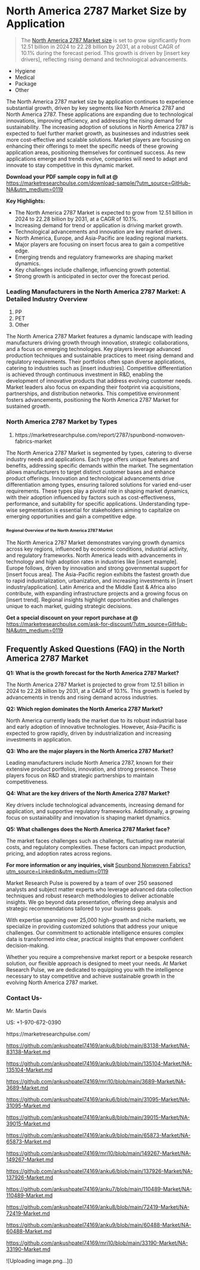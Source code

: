 <h1>North America 2787 Market&nbsp;Size by Application</h1><blockquote><p>The <a href="https://marketresearchpulse.com/download-sample/?utm_source=GitHub-NA&amp;utm_medium=0119">North America 2787 Market size</a> is set to grow significantly from 12.51 billion in 2024 to 22.28 billion by 2031, at a robust CAGR of 10.1% during the forecast period. This growth is driven by [insert key drivers], reflecting rising demand and technological advancements.</p></blockquote><ul><li>Hygiene <li> Medical <li> Package <li> Other</li></ul><p>The North America 2787 market size by application continues to experience substantial growth, driven by key segments like North America 2787 and North America 2787. These applications are expanding due to technological innovations, improving efficiency, and addressing the rising demand for sustainability. The increasing adoption of solutions in North America 2787 is expected to fuel further market growth, as businesses and industries seek more cost-effective and scalable solutions. Market players are focusing on enhancing their offerings to meet the specific needs of these growing application areas, positioning themselves for continued success. As new applications emerge and trends evolve, companies will need to adapt and innovate to stay competitive in this dynamic market.</p><p><strong>Download your PDF sample copy in full at @ </strong><a href="https://marketresearchpulse.com/download-sample/?utm_source=GitHub-NA&amp;utm_medium=0119">https://marketresearchpulse.com/download-sample/?utm_source=GitHub-NA&amp;utm_medium=0119</a></p><p><strong>Key Highlights: </strong></p><ul><li>The North America 2787 Market is expected to grow from 12.51 billion in 2024 to 22.28 billion by 2031, at a CAGR of 10.1%.</li><li>Increasing demand for trend or application is driving market growth.</li><li>Technological advancements and innovation are key market drivers.</li><li>North America, Europe, and Asia-Pacific are leading regional markets.</li><li>Major players are focusing on insert focus area to gain a competitive edge.</li><li>Emerging trends and regulatory frameworks are shaping market dynamics.</li><li>Key challenges include challenge, influencing growth potential.</li><li>Strong growth is anticipated in sector over the forecast period.</li></ul><h3>Leading Manufacturers in the North America 2787 Market: A Detailed Industry Overview</h3><ol><li>PP <li> PET <li> Other</li></ol><div class="flex max-w-full flex-col flex-grow"><div class="min-h-8 text-message flex w-full flex-col items-end gap-2 whitespace-normal break-words [.text-message+&amp;]:mt-5" dir="auto" data-message-author-role="assistant" data-message-id="fd8432e4-4910-450d-b182-61b7bfb0a01f" data-message-model-slug="gpt-4o"><div class="flex w-full flex-col gap-1 empty:hidden first:pt-[3px]"><div class="markdown prose w-full break-words dark:prose-invert light"><p>The North America 2787 Market features a dynamic landscape with leading manufacturers driving growth through innovation, strategic collaborations, and a focus on emerging technologies. Key players leverage advanced production techniques and sustainable practices to meet rising demand and regulatory requirements. Their portfolios often span diverse applications, catering to industries such as [insert industries]. Competitive differentiation is achieved through continuous investment in R&amp;D, enabling the development of innovative products that address evolving customer needs. Market leaders also focus on expanding their footprint via acquisitions, partnerships, and distribution networks. This competitive environment fosters advancements, positioning the North America 2787 Market for sustained growth.</p></div></div></div></div><h3>North America 2787 Market by Types</h3><ol><li>https://marketresearchpulse.com/report/2787/spunbond-nonwoven-fabrics-market</li></ol><div class="flex max-w-full flex-col flex-grow"><div class="min-h-8 text-message flex w-full flex-col items-end gap-2 whitespace-normal break-words [.text-message+&amp;]:mt-5" dir="auto" data-message-author-role="assistant" data-message-id="084470be-0bb7-4664-bddf-5156b4f41249" data-message-model-slug="gpt-4o-mini"><div class="flex w-full flex-col gap-1 empty:hidden first:pt-[3px]"><div class="markdown prose w-full break-words dark:prose-invert light"><p>The North America 2787 Market is segmented by types, catering to diverse industry needs and applications. Each type offers unique features and benefits, addressing specific demands within the market. The segmentation allows manufacturers to target distinct customer bases and enhance product offerings. Innovation and technological advancements drive differentiation among types, ensuring tailored solutions for varied end-user requirements. These types play a pivotal role in shaping market dynamics, with their adoption influenced by factors such as cost-effectiveness, performance, and suitability for specific applications. Understanding type-wise segmentation is essential for stakeholders aiming to capitalize on emerging opportunities and gain a competitive edge.</p></div></div></div></div><h3><span style="font-size: 11px;">Regional Overview of the North America 2787 Market</span></h3><div class="flex max-w-full flex-col flex-grow"><div class="min-h-8 text-message flex w-full flex-col items-end gap-2 whitespace-normal break-words [.text-message+&amp;]:mt-5" dir="auto" data-message-author-role="assistant" data-message-id="e9038762-ce64-4e30-91c9-9bd413514231" data-message-model-slug="gpt-4o-mini"><div class="flex w-full flex-col gap-1 empty:hidden first:pt-[3px]"><div class="markdown prose w-full break-words dark:prose-invert light"><p>The North America 2787 Market demonstrates varying growth dynamics across key regions, influenced by economic conditions, industrial activity, and regulatory frameworks. North America leads with advancements in technology and high adoption rates in industries like [insert example]. Europe follows, driven by innovation and strong governmental support for [insert focus area]. The Asia-Pacific region exhibits the fastest growth due to rapid industrialization, urbanization, and increasing investments in [insert industry/application]. Latin America and the Middle East &amp; Africa also contribute, with expanding infrastructure projects and a growing focus on [insert trend]. Regional insights highlight opportunities and challenges unique to each market, guiding strategic decisions.</p></div></div></div></div><p><strong>Get a special discount on your report purchase at @ </strong><a href="https://marketresearchpulse.com/ask-for-discount/?utm_source=GitHub-NA&amp;utm_medium=0119">https://marketresearchpulse.com/ask-for-discount/?utm_source=GitHub-NA&amp;utm_medium=0119</a></p><h2>Frequently Asked Questions (FAQ) in the North America 2787 Market</h2><p><strong>Q1: What is the growth forecast for the North America 2787 Market?</strong></p><p>The North America 2787 Market is projected to grow from 12.51 billion in 2024 to 22.28 billion by 2031, at a CAGR of 10.1%. This growth is fueled by advancements in trends and rising demand across industries.</p><p><strong>Q2: Which region dominates the North America 2787 Market?</strong></p><p>North America currently leads the market due to its robust industrial base and early adoption of innovative technologies. However, Asia-Pacific is expected to grow rapidly, driven by industrialization and increasing investments in application.</p><p><strong>Q3: Who are the major players in the North America 2787 Market?</strong></p><p>Leading manufacturers include North America 2787, known for their extensive product portfolios, innovation, and strong presence. These players focus on R&amp;D and strategic partnerships to maintain competitiveness.</p><p><strong>Q4: What are the key drivers of the North America 2787 Market?</strong></p><p>Key drivers include technological advancements, increasing demand for application, and supportive regulatory frameworks. Additionally, a growing focus on sustainability and innovation is shaping market dynamics.</p><p><strong>Q5: What challenges does the North America 2787 Market face?</strong></p><p>The market faces challenges such as challenge, fluctuating raw material costs, and regulatory complexities. These factors can impact production, pricing, and adoption rates across regions.</p><p><strong>For more information or any inquiries, visit&nbsp;</strong><a href="Spunbond Nonwoven Fabrics?utm_source=Linkedin&utm_medium=0119">Spunbond Nonwoven Fabrics?utm_source=Linkedin&utm_medium=0119</a></p><p>Market Research Pulse is powered by a team of over 250 seasoned analysts and subject matter experts who leverage advanced data collection techniques and robust research methodologies to deliver actionable insights. We go beyond data presentation, offering deep analysis and strategic recommendations tailored to your business goals.</p><p>With expertise spanning over 25,000 high-growth and niche markets, we specialize in providing customized solutions that address your unique challenges. Our commitment to actionable intelligence ensures complex data is transformed into clear, practical insights that empower confident decision-making.</p><p>Whether you require a comprehensive market report or a bespoke research solution, our flexible approach is designed to meet your needs. At Market Research Pulse, we are dedicated to equipping you with the intelligence necessary to stay competitive and achieve sustainable growth in the evolving North America 2787 market.</p><h3><strong>Contact Us-</strong></h3><p>Mr. Martin Davis</p><p>US: +1-970-672-0390</p><p>https://marketresearchpulse.com/</p><p><a href="https://github.com/ankushpatel74169/anku8/blob/main/83138-Market/NA-83138-Market.md">https://github.com/ankushpatel74169/anku8/blob/main/83138-Market/NA-83138-Market.md</a></p><p><a href="https://github.com/ankushpatel74169/anku9/blob/main/135104-Market/NA-135104-Market.md">https://github.com/ankushpatel74169/anku9/blob/main/135104-Market/NA-135104-Market.md</a></p><p><a href="https://github.com/ankushpatel74169/mri10/blob/main/3689-Market/NA-3689-Market.md">https://github.com/ankushpatel74169/mri10/blob/main/3689-Market/NA-3689-Market.md</a></p><p><a href="https://github.com/ankushpatel74169/anku6/blob/main/31095-Market/NA-31095-Market.md">https://github.com/ankushpatel74169/anku6/blob/main/31095-Market/NA-31095-Market.md</a></p><p><a href="https://github.com/ankushpatel74169/anku8/blob/main/39015-Market/NA-39015-Market.md">https://github.com/ankushpatel74169/anku8/blob/main/39015-Market/NA-39015-Market.md</a></p><p><a href="https://github.com/ankushpatel74169/anku9/blob/main/65873-Market/NA-65873-Market.md">https://github.com/ankushpatel74169/anku9/blob/main/65873-Market/NA-65873-Market.md</a></p><p><a href="https://github.com/ankushpatel74169/mri10/blob/main/149267-Market/NA-149267-Market.md">https://github.com/ankushpatel74169/mri10/blob/main/149267-Market/NA-149267-Market.md</a></p><p><a href="https://github.com/ankushpatel74169/anku6/blob/main/137926-Market/NA-137926-Market.md">https://github.com/ankushpatel74169/anku6/blob/main/137926-Market/NA-137926-Market.md</a></p><p><a href="https://github.com/ankushpatel74169/anku7/blob/main/110489-Market/NA-110489-Market.md">https://github.com/ankushpatel74169/anku7/blob/main/110489-Market/NA-110489-Market.md</a></p><p><a href="https://github.com/ankushpatel74169/anku8/blob/main/72419-Market/NA-72419-Market.md">https://github.com/ankushpatel74169/anku8/blob/main/72419-Market/NA-72419-Market.md</a></p><p><a href="https://github.com/ankushpatel74169/anku9/blob/main/60488-Market/NA-60488-Market.md">https://github.com/ankushpatel74169/anku9/blob/main/60488-Market/NA-60488-Market.md</a></p><p><a href="https://github.com/ankushpatel74169/mri10/blob/main/33190-Market/NA-33190-Market.md">https://github.com/ankushpatel74169/mri10/blob/main/33190-Market/NA-33190-Market.md</a></p>
![Uploading image.png…]()
